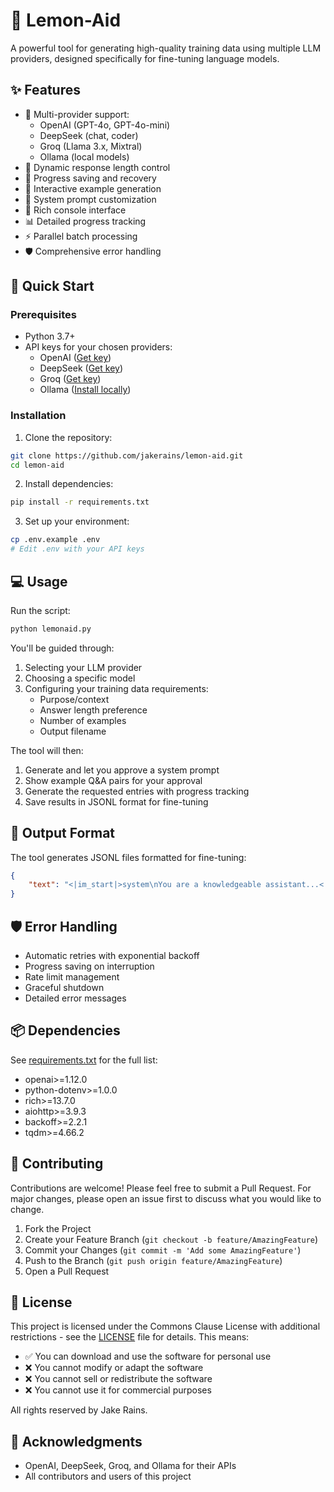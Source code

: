 # 🍋 Lemon-Aid

A powerful tool for generating high-quality training data using multiple LLM providers, designed specifically for fine-tuning language models.

## ✨ Features

- 🤖 Multi-provider support:
  - OpenAI (GPT-4o, GPT-4o-mini)
  - DeepSeek (chat, coder)
  - Groq (Llama 3.x, Mixtral)
  - Ollama (local models)
- 🎯 Dynamic response length control
- 💾 Progress saving and recovery
- 🔄 Interactive example generation
- 📝 System prompt customization
- 🎨 Rich console interface
- 📊 Detailed progress tracking
- ⚡ Parallel batch processing
- 🛡️ Comprehensive error handling

## 🚀 Quick Start

### Prerequisites

- Python 3.7+
- API keys for your chosen providers:
  - OpenAI ([Get key](https://platform.openai.com))
  - DeepSeek ([Get key](https://platform.deepseek.com))
  - Groq ([Get key](https://console.groq.com))
  - Ollama ([Install locally](https://ollama.ai))

### Installation

1. Clone the repository:
```bash
git clone https://github.com/jakerains/lemon-aid.git
cd lemon-aid
```

2. Install dependencies:
```bash
pip install -r requirements.txt
```

3. Set up your environment:
```bash
cp .env.example .env
# Edit .env with your API keys
```

## 💻 Usage

Run the script:
```bash
python lemonaid.py
```

You'll be guided through:
1. Selecting your LLM provider
2. Choosing a specific model
3. Configuring your training data requirements:
   - Purpose/context
   - Answer length preference
   - Number of examples
   - Output filename

The tool will then:
1. Generate and let you approve a system prompt
2. Show example Q&A pairs for your approval
3. Generate the requested entries with progress tracking
4. Save results in JSONL format for fine-tuning

## 📄 Output Format

The tool generates JSONL files formatted for fine-tuning:
```json
{
    "text": "<|im_start|>system\nYou are a knowledgeable assistant...<|im_end|>\n<|im_start|>user\n[Question]<|im_end|>\n<|im_start|>assistant\n[Answer]<|im_end|>"
}
```

## 🛡️ Error Handling

- Automatic retries with exponential backoff
- Progress saving on interruption
- Rate limit management
- Graceful shutdown
- Detailed error messages

## 📦 Dependencies

See [requirements.txt](requirements.txt) for the full list:
- openai>=1.12.0
- python-dotenv>=1.0.0
- rich>=13.7.0
- aiohttp>=3.9.3
- backoff>=2.2.1
- tqdm>=4.66.2

## 🤝 Contributing

Contributions are welcome! Please feel free to submit a Pull Request. For major changes, please open an issue first to discuss what you would like to change.

1. Fork the Project
2. Create your Feature Branch (`git checkout -b feature/AmazingFeature`)
3. Commit your Changes (`git commit -m 'Add some AmazingFeature'`)
4. Push to the Branch (`git push origin feature/AmazingFeature`)
5. Open a Pull Request

## 📝 License

This project is licensed under the Commons Clause License with additional restrictions - see the [LICENSE](LICENSE) file for details. This means:

- ✅ You can download and use the software for personal use
- ❌ You cannot modify or adapt the software
- ❌ You cannot sell or redistribute the software
- ❌ You cannot use it for commercial purposes

All rights reserved by Jake Rains.

## 🙏 Acknowledgments

- OpenAI, DeepSeek, Groq, and Ollama for their APIs
- All contributors and users of this project 